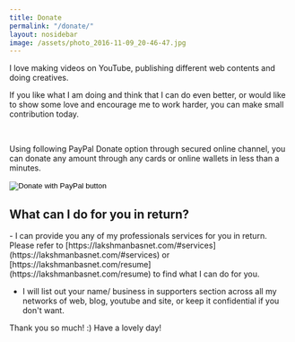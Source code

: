 ```yaml
---
title: Donate
permalink: "/donate/"
layout: nosidebar
image: /assets/photo_2016-11-09_20-46-47.jpg
---
```

I love making videos on YouTube, publishing different web contents and doing creatives. 

If you like what I am doing and think that I can do even better, or would like to show some love and encourage me to work harder, you can make small contribution today.

<br>

Using following PayPal Donate option through secured online channel, you can donate any amount through any cards or online wallets in less than a minutes.

<div class="tableofcontent">
<form action="https://www.paypal.com/cgi-bin/webscr" method="post" target="_top">
<input type="hidden" name="cmd" value="_donations" />
<input type="hidden" name="business" value="S3LWXHKVEUTLW" />
<input type="hidden" name="currency_code" value="USD" />
<input type="image" src="https://www.paypalobjects.com/en_AU/i/btn/btn_donateCC_LG.gif" border="0" name="submit" title="PayPal - The safer, easier way to pay online!" alt="Donate with PayPal button" />
<img alt="" border="0" src="https://www.paypal.com/en_AU/i/scr/pixel.gif" width="1" height="1" />
</form>
                                                                                              </div>

<h2> What can I do for you in return? </h2>
- I can provide you any of my professionals services for you in return. Please refer to [https://lakshmanbasnet.com/#services](https://lakshmanbasnet.com/#services) or [https://lakshmanbasnet.com/resume](https://lakshmanbasnet.com/resume) to find what I can do for you.

- I will list out your name/ business in supporters section across all my networks of web, blog, youtube and site, or keep it confidential if you don't want.



Thank you so much! :)
Have a lovely day! 

